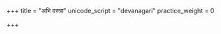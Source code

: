 +++
title = "अभि वस्त्रा"
unicode_script = "devanagari"
practice_weight = 0

+++
<div class="js_include" url="/vedAH/sAma/paravastu-saama/devaH/somaH/abhi-vastrA/"  newLevelForH1="1" includeTitle="true"> </div>